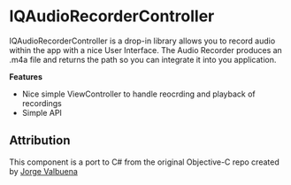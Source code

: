 # IQAudioRecorderController  

IQAudioRecorderController is a drop-in library allows you to record audio within the app with a nice User Interface. The Audio Recorder produces an .m4a file and returns the path so you can integrate it into you application.  

  
**Features**  

 - Nice simple ViewController to handle reocrding and playback of recordings
 - Simple API
 
 
Attribution
----

This component is a port to C# from the original Objective-C repo created by [Jorge Valbuena](https://github.com/JV17/JVMenuPopover)
	

